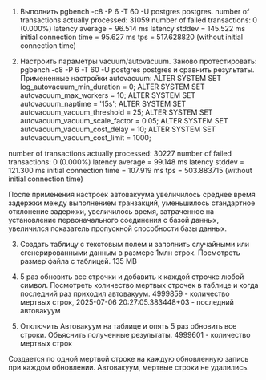 1. Выполнить pgbench -c8 -P 6 -T 60 -U postgres postgres.
number of transactions actually processed: 31059
number of failed transactions: 0 (0.000%)
latency average = 96.514 ms
latency stddev = 145.522 ms
initial connection time = 95.627 ms
tps = 517.628820 (without initial connection time)

2. Настроить параметры vacuum/autovacuum. Заново протестировать: pgbench -c8 -P 6 -T 60 -U postgres postgres и сравнить результаты.
Примененные настройки autovacuum:
ALTER SYSTEM SET log_autovacuum_min_duration = 0;
ALTER SYSTEM SET autovacuum_max_workers = 10;
ALTER SYSTEM SET autovacuum_naptime = '15s';
ALTER SYSTEM SET autovacuum_vacuum_threshold = 25;
ALTER SYSTEM SET autovacuum_vacuum_scale_factor = 0.05;
ALTER SYSTEM SET autovacuum_vacuum_cost_delay = 10;
ALTER SYSTEM SET autovacuum_vacuum_cost_limit = 1000;

number of transactions actually processed: 30227
number of failed transactions: 0 (0.000%)
latency average = 99.148 ms
latency stddev = 121.300 ms
initial connection time = 107.919 ms
tps = 503.883715 (without initial connection time)

После применения настроек автовакуума увеличилось среднее время задержки между выполнением транзакций, уменьшилось стандартное отклонение задержки, увеличилось время, затраченное на установление первоначального соединения с базой данных, увеличился показатель пропускной способности базы данных. 

3. Создать таблицу с текстовым полем и заполнить случайными или сгенерированными данным в размере 1млн строк. Посмотреть размер файла с таблицей.
135 MB

4. 5 раз обновить все строчки и добавить к каждой строчке любой символ. Посмотреть количество мертвых строчек в таблице и когда последний раз приходил автовакуум.
4999859 - количество мертвых строк, 2025-07-06 20:27:05.383448+03 - последний автовакуум

5. Отключить Автовакуум на таблице и опять 5 раз обновить все строки. Объяснить полученные результаты.
4999601 - количество мертвых строк

Создается по одной мертвой строке на каждую обновленную запись при каждом обновлении. Автовакуум, мертвые строки не удалились.
